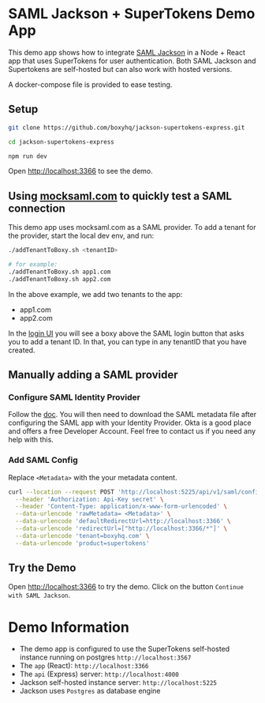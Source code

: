 # SAML Jackson + SuperTokens Demo App

This demo app shows how to integrate [SAML Jackson](https://github.com/boxyhq/jackson) in a Node + React app that uses SuperTokens for user authentication. Both SAML Jackson and Supertokens are self-hosted but can also work with hosted versions.

A docker-compose file is provided to ease testing.

## Setup

```bash
git clone https://github.com/boxyhq/jackson-supertokens-express.git
```

```bash
cd jackson-supertokens-express
```

```bash
npm run dev
```

Open [http://localhost:3366](http://localhost:3366) to see the demo.


## Using [mocksaml.com](https://mocksaml.com/) to quickly test a SAML connection
This demo app uses mocksaml.com as a SAML provider. To add a tenant for the provider, start the local dev env, and run:
```bash
./addTenantToBoxy.sh <tenantID>

# for example:
./addTenantToBoxy.sh app1.com
./addTenantToBoxy.sh app2.com
```

In the above example, we add two tenants to the app:
- app1.com
- app2.com

In the [login UI](http://localhost:3366) you will see a boxy above the SAML login button that asks you to add a tenant ID. In that, you can type in any tenantID that you have created.

## Manually adding a SAML provider
### Configure SAML Identity Provider
Follow the [doc](https://boxyhq.com/docs/jackson/configure-saml-idp). You will then need to download the SAML metadata file after configuring the SAML app with your Identity Provider. Okta is a good place and offers a free Developer Account. Feel free to contact us if you need any help with this.

### Add SAML Config

Replace `<Metadata>` with the your metadata content.

```bash
curl --location --request POST 'http://localhost:5225/api/v1/saml/config' \
  --header 'Authorization: Api-Key secret' \
  --header 'Content-Type: application/x-www-form-urlencoded' \
  --data-urlencode 'rawMetadata= <Metadata>' \
  --data-urlencode 'defaultRedirectUrl=http://localhost:3366' \
  --data-urlencode 'redirectUrl=["http://localhost:3366/*"]' \
  --data-urlencode 'tenant=boxyhq.com' \
  --data-urlencode 'product=supertokens'
```

## Try the Demo
Open [http://localhost:3366](http://localhost:3366) to try the demo. Click on the button `Continue with SAML Jackson`.

# Demo Information

- The demo app is configured to use the SuperTokens self-hosted instance running on postgres `http://localhost:3567`
- The `app` (React): `http://localhost:3366`
- The `api` (Express) server: `http://localhost:4000`
- Jackson self-hosted instance server: `http://localhost:5225`
- Jackson uses `Postgres` as database engine
